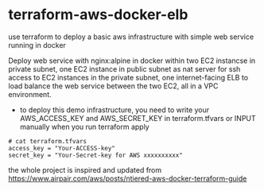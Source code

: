 # terraform-aws-docker-elb
use terraform to deploy a basic aws infrastructure with simple web service running in docker

Deploy web service with nginx:alpine in docker within two EC2 instancse in private subnet, one EC2 instance in public subnet as nat server for ssh access to EC2 instances in the private subnet, one internet-facing ELB to load balance the web service between the two EC2, all in a VPC environment.

* to deploy this demo infrastructure, you need to write your AWS_ACCESS_KEY and AWS_SECRET_KEY in terraform.tfvars or INPUT manually when you run terraform apply
```
# cat terraform.tfvars 
access_key = "Your-ACCESS-key"
secret_key = "Your-Secret-key for AWS xxxxxxxxxx"
```








the whole project is inspired and updated from https://www.airpair.com/aws/posts/ntiered-aws-docker-terraform-guide
